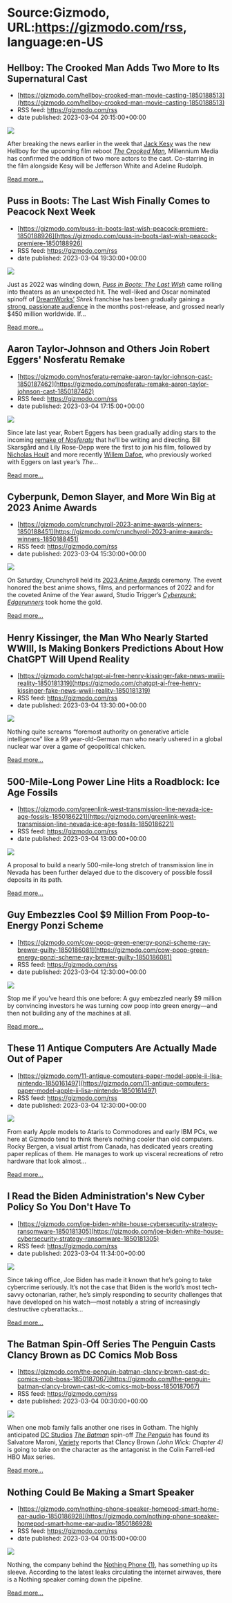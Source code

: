 # Source:Gizmodo, URL:https://gizmodo.com/rss, language:en-US

## Hellboy: The Crooked Man Adds Two More to Its Supernatural Cast
 - [https://gizmodo.com/hellboy-crooked-man-movie-casting-1850188513](https://gizmodo.com/hellboy-crooked-man-movie-casting-1850188513)
 - RSS feed: https://gizmodo.com/rss
 - date published: 2023-03-04 20:15:00+00:00

<img class="type:primaryImage" src="https://i.kinja-img.com/gawker-media/image/upload/s--dN7ytUqw--/c_fit,fl_progressive,q_80,w_636/45914938b7500f69bedaa14a1eef6b23.jpg" /><p>After breaking the news earlier in the week that <a href="https://gizmodo.com/hellboy-crooked-man-movie-jack-kesy-cast-mike-mignola-1850179299">Jack Kesy</a> was the new Hellboy for the upcoming film reboot <a href="https://gizmodo.com/hellboy-crooked-man-reboot-movie-confirmed-1850132566"><em>The Crooked Man</em></a><em>, </em>Millennium Media has confirmed the addition of two more actors to the cast. Co-starring in the film alongside Kesy will be Jefferson White and Adeline Rudolph.<br /></p><p><a href="https://gizmodo.com/hellboy-crooked-man-movie-casting-1850188513">Read more...</a></p>

## Puss in Boots: The Last Wish Finally Comes to Peacock Next Week
 - [https://gizmodo.com/puss-in-boots-last-wish-peacock-premiere-1850188926](https://gizmodo.com/puss-in-boots-last-wish-peacock-premiere-1850188926)
 - RSS feed: https://gizmodo.com/rss
 - date published: 2023-03-04 19:30:00+00:00

<img class="type:primaryImage" src="https://i.kinja-img.com/gawker-media/image/upload/s--6KNlTL8w--/c_fit,fl_progressive,q_80,w_636/0b540045ab0b75b929a21db8d0a002e1.jpg" /><p>Just as 2022 was winding down, <a href="https://gizmodo.com/interview-directors-puss-in-boots-last-wish-animation-1850152460"><em>Puss in Boots: The Last Wish</em></a><em> </em>came rolling into theaters as an unexpected hit. The well-liked and Oscar nominated spinoff of <a href="https://gizmodo.com/how-to-train-your-dragon-live-action-adaptation-coming-1850120479">DreamWorks’</a> <em>Shrek </em>franchise has been gradually gaining a <a href="https://gizmodo.com/golden-globes-2023-nominees-list-everything-everywhere-1849882266">strong, passionate audience</a> in the months post-release, and grossed nearly $450 million worldwide. If…</p><p><a href="https://gizmodo.com/puss-in-boots-last-wish-peacock-premiere-1850188926">Read more...</a></p>

## Aaron Taylor-Johnson and Others Join Robert Eggers' Nosferatu Remake
 - [https://gizmodo.com/nosferatu-remake-aaron-taylor-johnson-cast-1850187462](https://gizmodo.com/nosferatu-remake-aaron-taylor-johnson-cast-1850187462)
 - RSS feed: https://gizmodo.com/rss
 - date published: 2023-03-04 17:15:00+00:00

<img class="type:primaryImage" src="https://i.kinja-img.com/gawker-media/image/upload/s--nYfBkNhh--/c_fit,fl_progressive,q_80,w_636/1a4207599971c8a3530a0cba4ceef53d.jpg" /><p>Since late last year, Robert Eggers has been gradually adding stars to the incoming <a href="https://gizmodo.com/robert-eggers-nosferatu-bill-skarsgard-lily-rose-depp-1849602605">remake of </a><a href="https://gizmodo.com/robert-eggers-nosferatu-bill-skarsgard-lily-rose-depp-1849602605"><em>Nosferatu</em></a><em> </em>that he’ll be writing and directing<em>. </em>Bill Skarsgård and Lily Rose-Depp were the first to join his film, followed by <a href="https://gizmodo.com/supernatural-the-winchesters-tom-welling-superman-cw-1849636329">Nicholas Hoult</a> and more recently <a href="https://gizmodo.com/nosferatu-willem-dafoe-remake-robert-eggers-vampire-1850039693">Willem Dafoe</a>, who previously worked with Eggers on last year’s <em>The</em>…</p><p><a href="https://gizmodo.com/nosferatu-remake-aaron-taylor-johnson-cast-1850187462">Read more...</a></p>

## Cyberpunk, Demon Slayer, and More Win Big at 2023 Anime Awards
 - [https://gizmodo.com/crunchyroll-2023-anime-awards-winners-1850188451](https://gizmodo.com/crunchyroll-2023-anime-awards-winners-1850188451)
 - RSS feed: https://gizmodo.com/rss
 - date published: 2023-03-04 15:30:00+00:00

<img class="type:primaryImage" src="https://i.kinja-img.com/gawker-media/image/upload/s--CuHAQAri--/c_fit,fl_progressive,q_80,w_636/020b6edcf4f03eedef5f060ce86b1859.jpg" /><p>On Saturday, Crunchyroll held its <a href="https://gizmodo.com/crunchyroll-2023-anime-awards-nominees-1850014466">2023 Anime Awards</a> ceremony. The event honored the best anime shows, films, and performances of 2022 and for the coveted Anime of the Year award, Studio Trigger’s <a href="https://gizmodo.com/cyberpunk-edgerunners-netflix-trigger-review-spoilers-1849529423"><em>Cyberpunk: Edgerunners</em></a><em> </em>took home the gold.<br /></p><p><a href="https://gizmodo.com/crunchyroll-2023-anime-awards-winners-1850188451">Read more...</a></p>

## Henry Kissinger, the Man Who Nearly Started WWIII, Is Making Bonkers Predictions About How ChatGPT Will Upend Reality
 - [https://gizmodo.com/chatgpt-ai-free-henry-kissinger-fake-news-wwiii-reality-1850181319](https://gizmodo.com/chatgpt-ai-free-henry-kissinger-fake-news-wwiii-reality-1850181319)
 - RSS feed: https://gizmodo.com/rss
 - date published: 2023-03-04 13:30:00+00:00

<img class="type:primaryImage" src="https://i.kinja-img.com/gawker-media/image/upload/s--gqdbwYv5--/c_fit,fl_progressive,q_80,w_636/77dea9f943842d41455131479ac650cd.jpg" /><p>Nothing quite screams “foremost authority on generative article intelligence” like a 99 year-old-German man who nearly ushered in a global nuclear war over a game of geopolitical chicken. <br /></p><p><a href="https://gizmodo.com/chatgpt-ai-free-henry-kissinger-fake-news-wwiii-reality-1850181319">Read more...</a></p>

## 500-Mile-Long Power Line Hits a Roadblock: Ice Age Fossils
 - [https://gizmodo.com/greenlink-west-transmission-line-nevada-ice-age-fossils-1850186221](https://gizmodo.com/greenlink-west-transmission-line-nevada-ice-age-fossils-1850186221)
 - RSS feed: https://gizmodo.com/rss
 - date published: 2023-03-04 13:00:00+00:00

<img class="type:primaryImage" src="https://i.kinja-img.com/gawker-media/image/upload/s--eefobGnd--/c_fit,fl_progressive,q_80,w_636/18bc071d4929ce7915fa3a15733afb44.jpg" /><p>A proposal to build a nearly 500-mile-long stretch of transmission line in Nevada has been further delayed due to the discovery of possible fossil deposits in its path.</p><p><a href="https://gizmodo.com/greenlink-west-transmission-line-nevada-ice-age-fossils-1850186221">Read more...</a></p>

## Guy Embezzles Cool $9 Million From Poop-to-Energy Ponzi Scheme
 - [https://gizmodo.com/cow-poop-green-energy-ponzi-scheme-ray-brewer-guilty-1850186081](https://gizmodo.com/cow-poop-green-energy-ponzi-scheme-ray-brewer-guilty-1850186081)
 - RSS feed: https://gizmodo.com/rss
 - date published: 2023-03-04 12:30:00+00:00

<img class="type:primaryImage" src="https://i.kinja-img.com/gawker-media/image/upload/s--MM1M0MAL--/c_fit,fl_progressive,q_80,w_636/24e09bf5048bffdbe8502e62606b46aa.png" /><p>Stop me if you’ve heard this one before: A guy embezzled nearly $9 million by convincing investors he was turning cow poop into green energy—and then not building any of the machines at all.<br /></p><p><a href="https://gizmodo.com/cow-poop-green-energy-ponzi-scheme-ray-brewer-guilty-1850186081">Read more...</a></p>

## These 11 Antique Computers Are Actually Made Out of Paper
 - [https://gizmodo.com/11-antique-computers-paper-model-apple-ii-lisa-nintendo-1850161497](https://gizmodo.com/11-antique-computers-paper-model-apple-ii-lisa-nintendo-1850161497)
 - RSS feed: https://gizmodo.com/rss
 - date published: 2023-03-04 12:30:00+00:00

<img class="type:primaryImage" src="https://i.kinja-img.com/gawker-media/image/upload/s--VCJ1FSE3--/c_fit,fl_progressive,q_80,w_636/79195d5cb8328bcc115d2eb6f796b946.png" /><p>From early Apple models to Ataris to Commodores and early IBM PCs, we here at Gizmodo tend to think there’s nothing cooler than old computers. Rocky Bergen, a visual artist from Canada, has dedicated years creating paper replicas of them. He manages to work up visceral recreations of retro hardware that look almost…</p><p><a href="https://gizmodo.com/11-antique-computers-paper-model-apple-ii-lisa-nintendo-1850161497">Read more...</a></p>

## I Read the Biden Administration's New Cyber Policy So You Don't Have To
 - [https://gizmodo.com/joe-biden-white-house-cybersecurity-strategy-ransomware-1850181305](https://gizmodo.com/joe-biden-white-house-cybersecurity-strategy-ransomware-1850181305)
 - RSS feed: https://gizmodo.com/rss
 - date published: 2023-03-04 11:34:00+00:00

<img class="type:primaryImage" src="https://i.kinja-img.com/gawker-media/image/upload/s--uadolCBD--/c_fit,fl_progressive,q_80,w_636/d031e77ee5a2ea024bcd0bc2e8c2ee82.jpg" /><p>Since taking office, Joe Biden has made it known that he’s going to take cybercrime seriously. It’s not the case that Biden is the world’s most tech-savvy octonarian, rather, he’s simply responding to security challenges that have developed on his watch—most notably a string of increasingly destructive cyberattacks…</p><p><a href="https://gizmodo.com/joe-biden-white-house-cybersecurity-strategy-ransomware-1850181305">Read more...</a></p>

## The Batman Spin-Off Series The Penguin Casts Clancy Brown as DC Comics Mob Boss
 - [https://gizmodo.com/the-penguin-batman-clancy-brown-cast-dc-comics-mob-boss-1850187067](https://gizmodo.com/the-penguin-batman-clancy-brown-cast-dc-comics-mob-boss-1850187067)
 - RSS feed: https://gizmodo.com/rss
 - date published: 2023-03-04 00:30:00+00:00

<img class="type:primaryImage" src="https://i.kinja-img.com/gawker-media/image/upload/s--nturVw_F--/c_fit,fl_progressive,q_80,w_636/b30cd4dd050d4af390e0973974c983fa.jpg" /><p>When one mob family falls another one rises in Gotham. The highly anticipated <a href="https://gizmodo.com/james-gunn-dc-slate-revealed-batman-superman-green-lant-1850050974">DC Studios</a> <a href="https://gizmodo.com/the-batman-the-io9-video-review-1848603067"><em>The Batman</em></a> spin-off<em> <a href="https://gizmodo.com/colin-farrell-dc-comics-hbo-max-the-batman-the-penguin-1849357620">The Penguin</a> </em>has found its Salvatore Maroni, <a href="https://variety.com/2023/tv/news/the-penguin-series-hbo-max-cast-clancy-brown-1235542526/" rel="noopener noreferrer" target="_blank">Variety</a> reports that Clancy Brown <em>(John Wick: Chapter 4)</em> is going to take on the character as the antagonist in the Colin Farrell-led HBO Max series.</p><p><a href="https://gizmodo.com/the-penguin-batman-clancy-brown-cast-dc-comics-mob-boss-1850187067">Read more...</a></p>

## Nothing Could Be Making a Smart Speaker
 - [https://gizmodo.com/nothing-phone-speaker-homepod-smart-home-ear-audio-1850186928](https://gizmodo.com/nothing-phone-speaker-homepod-smart-home-ear-audio-1850186928)
 - RSS feed: https://gizmodo.com/rss
 - date published: 2023-03-04 00:15:00+00:00

<img class="type:primaryImage" src="https://i.kinja-img.com/gawker-media/image/upload/s--jqXFoCL---/c_fit,fl_progressive,q_80,w_636/cf9b4de9bfabb4eaa0446fe098824194.jpg" /><p>Nothing, the company behind the <a href="https://gizmodo.com/nothing-phone-1-review-glyph-camera-launcher-price-us-1849179261">Nothing Phone (1)</a>, has something up its sleeve. According to the latest leaks circulating the internet airwaves, there is a Nothing speaker coming down the pipeline.<br /></p><p><a href="https://gizmodo.com/nothing-phone-speaker-homepod-smart-home-ear-audio-1850186928">Read more...</a></p>

